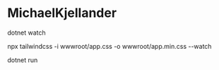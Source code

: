 # MichaelKjellander

dotnet watch

npx tailwindcss -i wwwroot/app.css -o wwwroot/app.min.css --watch

dotnet run
